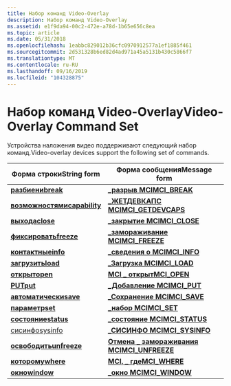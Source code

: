 ```yaml
---
title: Набор команд Video-Overlay
description: Набор команд Video-Overlay
ms.assetid: e1f9da94-00c2-472e-a78d-1b65e656c8ea
ms.topic: article
ms.date: 05/31/2018
ms.openlocfilehash: 1eabbc829012b36cfc0970912577a1ef1885f461
ms.sourcegitcommit: 2d531328b6ed82d4ad971a45a5131b430c5866f7
ms.translationtype: MT
ms.contentlocale: ru-RU
ms.lasthandoff: 09/16/2019
ms.locfileid: "104328875"
---
```

# <a name="video-overlay-command-set"></a><span data-ttu-id="3950d-103">Набор команд Video-Overlay</span><span class="sxs-lookup"><span data-stu-id="3950d-103">Video-Overlay Command Set</span></span>

<span data-ttu-id="3950d-104">Устройства наложения видео поддерживают следующий набор команд.</span><span class="sxs-lookup"><span data-stu-id="3950d-104">Video-overlay devices support the following set of commands.</span></span>



| <span data-ttu-id="3950d-105">Форма строки</span><span class="sxs-lookup"><span data-stu-id="3950d-105">String form</span></span>                      | <span data-ttu-id="3950d-106">Форма сообщения</span><span class="sxs-lookup"><span data-stu-id="3950d-106">Message form</span></span>                              |
|----------------------------------|-------------------------------------------|
| [<span data-ttu-id="3950d-107">**разбиени**</span><span class="sxs-lookup"><span data-stu-id="3950d-107">**break**</span></span>](break.md)           | [<span data-ttu-id="3950d-108">**\_разрыв MCI**</span><span class="sxs-lookup"><span data-stu-id="3950d-108">**MCI\_BREAK**</span></span>](mci-break.md)           |
| [<span data-ttu-id="3950d-109">**возможностями**</span><span class="sxs-lookup"><span data-stu-id="3950d-109">**capability**</span></span>](capability.md) | [<span data-ttu-id="3950d-110">**\_ЖЕТДЕВКАПС MCI**</span><span class="sxs-lookup"><span data-stu-id="3950d-110">**MCI\_GETDEVCAPS**</span></span>](mci-getdevcaps.md) |
| [<span data-ttu-id="3950d-111">**выхода**</span><span class="sxs-lookup"><span data-stu-id="3950d-111">**close**</span></span>](close.md)           | [<span data-ttu-id="3950d-112">**\_закрытие MCI**</span><span class="sxs-lookup"><span data-stu-id="3950d-112">**MCI\_CLOSE**</span></span>](mci-close.md)           |
| [<span data-ttu-id="3950d-113">**фиксировать**</span><span class="sxs-lookup"><span data-stu-id="3950d-113">**freeze**</span></span>](freeze.md)         | [<span data-ttu-id="3950d-114">**\_замораживание MCI**</span><span class="sxs-lookup"><span data-stu-id="3950d-114">**MCI\_FREEZE**</span></span>](mci-freeze.md)         |
| [<span data-ttu-id="3950d-115">**контактные**</span><span class="sxs-lookup"><span data-stu-id="3950d-115">**info**</span></span>](info.md)             | [<span data-ttu-id="3950d-116">**\_сведения о MCI**</span><span class="sxs-lookup"><span data-stu-id="3950d-116">**MCI\_INFO**</span></span>](mci-info.md)             |
| [<span data-ttu-id="3950d-117">**загрузить**</span><span class="sxs-lookup"><span data-stu-id="3950d-117">**load**</span></span>](load.md)             | [<span data-ttu-id="3950d-118">**\_Загрузка MCI**</span><span class="sxs-lookup"><span data-stu-id="3950d-118">**MCI\_LOAD**</span></span>](mci-load.md)             |
| [<span data-ttu-id="3950d-119">**открыт**</span><span class="sxs-lookup"><span data-stu-id="3950d-119">**open**</span></span>](open.md)             | [<span data-ttu-id="3950d-120">**MCI \_ открыт**</span><span class="sxs-lookup"><span data-stu-id="3950d-120">**MCI\_OPEN**</span></span>](mci-open.md)             |
| [<span data-ttu-id="3950d-121">**PUT**</span><span class="sxs-lookup"><span data-stu-id="3950d-121">**put**</span></span>](put.md)               | [<span data-ttu-id="3950d-122">**\_Добавление MCI**</span><span class="sxs-lookup"><span data-stu-id="3950d-122">**MCI\_PUT**</span></span>](mci-put.md)               |
| [<span data-ttu-id="3950d-123">**автоматически**</span><span class="sxs-lookup"><span data-stu-id="3950d-123">**save**</span></span>](save.md)             | [<span data-ttu-id="3950d-124">**\_Сохранение MCI**</span><span class="sxs-lookup"><span data-stu-id="3950d-124">**MCI\_SAVE**</span></span>](mci-save.md)             |
| [<span data-ttu-id="3950d-125">**параметр**</span><span class="sxs-lookup"><span data-stu-id="3950d-125">**set**</span></span>](set.md)               | [<span data-ttu-id="3950d-126">**\_набор MCI**</span><span class="sxs-lookup"><span data-stu-id="3950d-126">**MCI\_SET**</span></span>](mci-set.md)               |
| [<span data-ttu-id="3950d-127">**состояние**</span><span class="sxs-lookup"><span data-stu-id="3950d-127">**status**</span></span>](status.md)         | [<span data-ttu-id="3950d-128">**\_состояние MCI**</span><span class="sxs-lookup"><span data-stu-id="3950d-128">**MCI\_STATUS**</span></span>](mci-status.md)         |
| [<span data-ttu-id="3950d-129">сисинфо</span><span class="sxs-lookup"><span data-stu-id="3950d-129">sysinfo</span></span>](sysinfo.md)           | [<span data-ttu-id="3950d-130">**\_СИСИНФО MCI**</span><span class="sxs-lookup"><span data-stu-id="3950d-130">**MCI\_SYSINFO**</span></span>](mci-sysinfo.md)       |
| [<span data-ttu-id="3950d-131">**освободить**</span><span class="sxs-lookup"><span data-stu-id="3950d-131">**unfreeze**</span></span>](unfreeze.md)     | [<span data-ttu-id="3950d-132">**Отмена \_ замораживания MCI**</span><span class="sxs-lookup"><span data-stu-id="3950d-132">**MCI\_UNFREEZE**</span></span>](mci-unfreeze.md)     |
| [<span data-ttu-id="3950d-133">**которому**</span><span class="sxs-lookup"><span data-stu-id="3950d-133">**where**</span></span>](where.md)           | [<span data-ttu-id="3950d-134">**MCI, \_ где**</span><span class="sxs-lookup"><span data-stu-id="3950d-134">**MCI\_WHERE**</span></span>](mci-where.md)           |
| [<span data-ttu-id="3950d-135">**окно**</span><span class="sxs-lookup"><span data-stu-id="3950d-135">**window**</span></span>](window.md)         | [<span data-ttu-id="3950d-136">**\_окно MCI**</span><span class="sxs-lookup"><span data-stu-id="3950d-136">**MCI\_WINDOW**</span></span>](mci-window.md)         |



 

 

 





